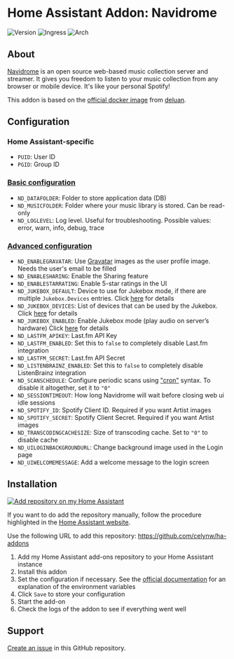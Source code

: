 # Home Assistant Addon: Navidrome

![Version](https://img.shields.io/badge/dynamic/json?label=Version&query=%24.version&url=https%3A%2F%2Fraw.githubusercontent.com%2Fcelynw%2Fha-addons%2Fmaster%2Fnavidrome%2Fconfig.json)
![Ingress](https://img.shields.io/badge/dynamic/json?label=Ingress&query=%24.ingress&url=https%3A%2F%2Fraw.githubusercontent.com%2Fcelynw%2Fha-addons%2Fmaster%2Fnavidrome%2Fconfig.json)
![Arch](https://img.shields.io/badge/dynamic/json?color=success&label=Arch&query=%24.arch&url=https%3A%2F%2Fraw.githubusercontent.com%2Fcelynw%2Fha-addons%2Fmaster%2Fnavidrome%2Fconfig.json)

<!-- [![Codacy Badge](https://app.codacy.com/project/badge/Grade/9c6cf10bdbba45ecb202d7f579b5be0e)](https://www.codacy.com/gh/alexbelgium/hassio-addons/dashboard?utm_source=github.com&utm_medium=referral&utm_content=alexbelgium/hassio-addons&utm_campaign=Badge_Grade) -->
<!-- [![GitHub Super-Linter](https://img.shields.io/github/actions/workflow/status/alexbelgium/hassio-addons/weekly-supelinter.yaml?label=Lint%20code%20base)](https://github.com/alexbelgium/hassio-addons/actions/workflows/weekly-supelinter.yaml) -->
<!-- [![Builder](https://img.shields.io/github/actions/workflow/status/alexbelgium/hassio-addons/onpush_builder.yaml?label=Builder)](https://github.com/alexbelgium/hassio-addons/actions/workflows/onpush_builder.yaml) -->

## About

[Navidrome](https://github.com/navidrome/navidrome) is an open source web-based music collection server and streamer.
It gives you freedom to listen to your music collection from any browser or mobile device.
It's like your personal Spotify!

This addon is based on the [official docker image](https://hub.docker.com/r/deluan/navidrome) from [deluan](https://hub.docker.com/u/deluan).

## Configuration

### Home Assistant-specific

- `PUID`: User ID
- `PGID`: Group ID

### [Basic configuration](https://www.navidrome.org/docs/usage/configuration-options/#basic-configuration)

- `ND_DATAFOLDER`: Folder to store application data (DB)
- `ND_MUSICFOLDER`: Folder where your music library is stored. Can be read-only
- `ND_LOGLEVEL`: Log level. Useful for troubleshooting. Possible values: error, warn, info, debug, trace

### [Advanced configuration](https://www.navidrome.org/docs/usage/configuration-options/#advanced-configuration)

- `ND_ENABLEGRAVATAR`: Use [Gravatar](https://gravatar.com/) images as the user profile image. Needs the user's email to be filled
- `ND_ENABLESHARING`: Enable the Sharing feature
- `ND_ENABLESTARRATING`: Enable 5-star ratings in the UI
- `ND_JUKEBOX_DEFAULT`: Device to use for Jukebox mode, if there are multiple `Jukebox.Devices` entries. Click [here](https://www.navidrome.org/docs/usage/jukebox/#configuration) for details
- `ND_JUKEBOX_DEVICES`: List of devices that can be used by the Jukebox. Click [here](https://www.navidrome.org/docs/usage/jukebox/#configuration) for details
- `ND_JUKEBOX_ENABLED`: Enable Jukebox mode (play audio on server’s hardware) Click [here](https://www.navidrome.org/docs/usage/jukebox/#configuration) for details
- `ND_LASTFM_APIKEY`: Last.fm API Key
- `ND_LASTFM_ENABLED`: Set this to `false` to completely disable Last.fm integration
- `ND_LASTFM_SECRET`: Last.fm API Secret
- `ND_LISTENBRAINZ_ENABLED`: Set this to `false` to completely disable ListenBrainz integration
- `ND_SCANSCHEDULE`: Configure periodic scans using ["cron"](https://crontab.guru/) syntax. To disable it altogether, set it to `"0"`
- `ND_SESSIONTIMEOUT`: How long Navidrome will wait before closing web ui idle sessions
- `ND_SPOTIFY_ID`: Spotify Client ID. Required if you want Artist images
- `ND_SPOTIFY_SECRET`: Spotify Client Secret. Required if you want Artist images
- `ND_TRANSCODINGCACHESIZE`: Size of transcoding cache. Set to `"0"` to disable cache
- `ND_UILOGINBACKGROUNDURL`: Change background image used in the Login page
- `ND_UIWELCOMEMESSAGE`: Add a welcome message to the login screen

## Installation

[![Add repository on my Home Assistant][repository-badge]][repository-url]

If you want to do add the repository manually, follow the procedure highlighted in the [Home Assistant website](https://home-assistant.io/hassio/installing_third_party_addons).

Use the following URL to add this repository: https://github.com/celynw/ha-addons

1. Add my Home Assistant add-ons repository to your Home Assistant instance
1. Install this addon
1. Set the configuration if necessary.
   See the [official documentation](https://www.navidrome.org/docs/usage/configuration-options/) for an explanation of the environment variables
1. Click `Save` to store your configuration
1. Start the add-on
1. Check the logs of the addon to see if everything went well

## Support

[Create an issue](https://github.com/celynw/ha-addons/issues) in this GitHub repository.

[repository-badge]: https://img.shields.io/badge/Add%20repository%20to%20my-Home%20Assistant-41BDF5?logo=home-assistant&style=for-the-badge
[repository-url]: https://my.home-assistant.io/redirect/supervisor_add_addon_repository/?repository_url=https%3A%2F%2Fgithub.com%2Fcelynw%2Fha-addons
